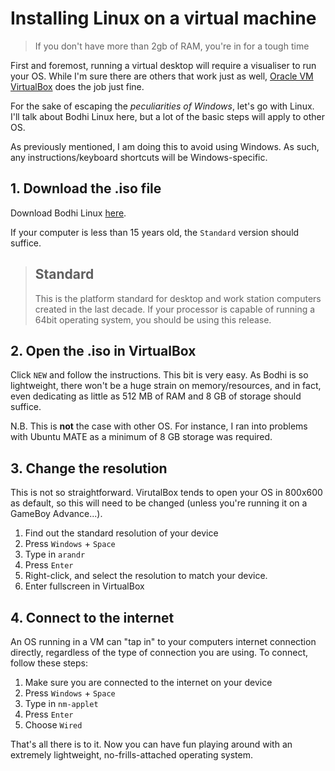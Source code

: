 # Installing Linux on a virtual machine

> If you don't have more than 2gb of RAM, you're in for a tough time

First and foremost, running a virtual desktop will require a visualiser to run your OS. 
While I'm sure there are others that work just as well, [Oracle VM VirtualBox](https://www.virtualbox.org/wiki/Downloads) does the job just fine.

For the sake of escaping the _peculiarities of Windows_, let's go with Linux.
I'll talk about Bodhi Linux here, but a lot of the basic steps will apply to other OS.

As previously mentioned, I am doing this to avoid using Windows. 
As such, any instructions/keyboard shortcuts will be Windows-specific.

## 1. Download the .iso file

Download Bodhi Linux [here](https://www.bodhilinux.com/download/). 

If your computer is less than 15 years old, the `Standard` version should suffice.

> Standard
> ---
> This is the platform standard for desktop and work station computers created in the last decade. If your processor is capable of running a 64bit operating system, you should be using this release.

## 2. Open the .iso in VirtualBox

Click `NEW` and follow the instructions. This bit is very easy.
As Bodhi is so lightweight, there won't be a huge strain on memory/resources, and in fact, even dedicating as little as 512 MB of RAM and 8 GB of storage should suffice.

N.B. This is **not** the case with other OS. For instance, I ran into problems with Ubuntu MATE as a minimum of 8 GB storage was required.

## 3. Change the resolution

This is not so straightforward.
VirutalBox tends to open your OS in 800x600 as default, so this will need to be changed (unless you're running it on a GameBoy Advance...).

1. Find out the standard resolution of your device
1. Press `Windows` + `Space`
1. Type in `arandr`
1. Press `Enter`
1. Right-click, and select the resolution to match your device.
1. Enter fullscreen in VirtualBox

## 4. Connect to the internet

An OS running in a VM can "tap in" to your computers internet connection directly, regardless of the type of connection you are using. 
To connect, follow these steps:

1. Make sure you are connected to the internet on your device
1. Press `Windows` + `Space`
1. Type in `nm-applet`
1. Press `Enter`
1. Choose `Wired`

That's all there is to it. Now you can have fun playing around with an extremely lightweight, no-frills-attached operating system. 
